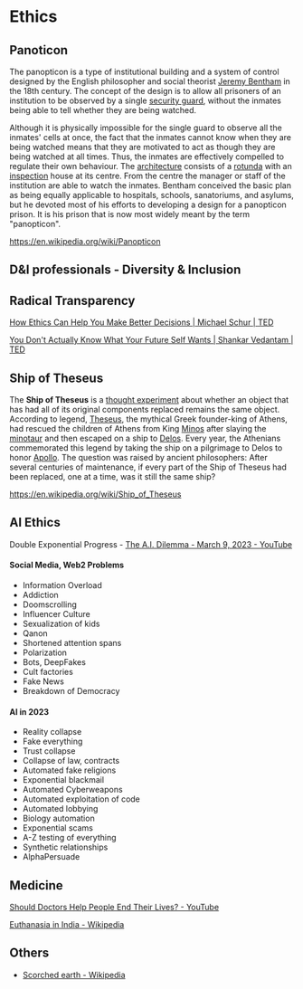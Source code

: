 # Ethics

## Panoticon

The panopticon is a type of institutional building and a system of control designed by the English philosopher and social theorist [Jeremy Bentham](https://en.wikipedia.org/wiki/Jeremy_Bentham) in the 18th century. The concept of the design is to allow all prisoners of an institution to be observed by a single [security guard](https://en.wikipedia.org/wiki/Security_guard), without the inmates being able to tell whether they are being watched.

Although it is physically impossible for the single guard to observe all the inmates' cells at once, the fact that the inmates cannot know when they are being watched means that they are motivated to act as though they are being watched at all times. Thus, the inmates are effectively compelled to regulate their own behaviour. The [architecture](https://en.wikipedia.org/wiki/Architecture) consists of a [rotunda](https://en.wikipedia.org/wiki/Rotunda_(architecture)) with an [inspection](https://en.wikipedia.org/wiki/Inspection) house at its centre. From the centre the manager or staff of the institution are able to watch the inmates. Bentham conceived the basic plan as being equally applicable to hospitals, schools, sanatoriums, and asylums, but he devoted most of his efforts to developing a design for a panopticon prison. It is his prison that is now most widely meant by the term "panopticon".

https://en.wikipedia.org/wiki/Panopticon

## D&I professionals - Diversity & Inclusion

## Radical Transparency

[How Ethics Can Help You Make Better Decisions | Michael Schur | TED](https://www.youtube.com/watch?v=BAswj8evFZk)

[You Don't Actually Know What Your Future Self Wants | Shankar Vedantam | TED](https://www.youtube.com/watch?v=dtfaccGmCCs)

## Ship of Theseus

The **Ship of Theseus** is a [thought experiment](https://en.wikipedia.org/wiki/Thought_experiment) about whether an object that has had all of its original components replaced remains the same object. According to legend, [Theseus](https://en.wikipedia.org/wiki/Theseus), the mythical Greek founder-king of Athens, had rescued the children of Athens from King [Minos](https://en.wikipedia.org/wiki/Minos) after slaying the [minotaur](https://en.wikipedia.org/wiki/Minotaur) and then escaped on a ship to [Delos](https://en.wikipedia.org/wiki/Delos). Every year, the Athenians commemorated this legend by taking the ship on a pilgrimage to Delos to honor [Apollo](https://en.wikipedia.org/wiki/Apollo). The question was raised by ancient philosophers: After several centuries of maintenance, if every part of the Ship of Theseus had been replaced, one at a time, was it still the same ship?

https://en.wikipedia.org/wiki/Ship_of_Theseus

## AI Ethics

Double Exponential Progress - [The A.I. Dilemma - March 9, 2023 - YouTube](https://www.youtube.com/watch?v=xoVJKj8lcNQ&ab_channel=CenterforHumaneTechnology)

#### Social Media, Web2 Problems

- Information Overload
- Addiction
- Doomscrolling
- Influencer Culture
- Sexualization of kids
- Qanon
- Shortened attention spans
- Polarization
- Bots, DeepFakes
- Cult factories
- Fake News
- Breakdown of Democracy

#### AI in 2023

- Reality collapse
- Fake everything
- Trust collapse
- Collapse of law, contracts
- Automated fake religions
- Exponential blackmail
- Automated Cyberweapons
- Automated exploitation of code
- Automated lobbying
- Biology automation
- Exponential scams
- A-Z testing of everything
- Synthetic relationships
- AlphaPersuade

## Medicine

[Should Doctors Help People End Their Lives? - YouTube](https://www.youtube.com/watch?v=l-IO6_cU5jM&ab_channel=MedlifeCrisis)

[Euthanasia in India - Wikipedia](https://en.wikipedia.org/wiki/Euthanasia_in_India)

## Others

- [Scorched earth - Wikipedia](https://en.wikipedia.org/wiki/Scorched_earth)
